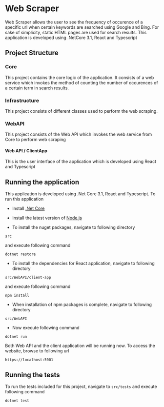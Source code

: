 # Web Scraper
Web Scraper allows the user to see the frequency of occurence of a specific url when certain keywords are searched using Google and Bing. For sake of simplicity, static HTML pages are used for search results. This application is developed using .NetCore 3.1, React and Typescript

## Project Structure

### Core
This project contains the core logic of the application. It consists of a web service which invokes the method of counting the number of occurences of a certain term in search results.

### Infrastructure
This project consists of different classes used to perform the web scraping.

### WebAPI
This project consists of the Web API which invokes the web service from Core to perform web scraping

#### Web API / ClientApp
This is the user interface of the application which is developed using React and Typescript

## Running the application
This application is developed using .Net Core 3.1, React and Typescript. To run this application
 - Install [.Net Core](https://dotnet.microsoft.com/download/dotnet-core/3.1)
 - Install the latest version of [Node.js](https://nodejs.org/en/download/)

 - To install the nuget packages, navigate to following directory
```
src
```
and execute following command
```
dotnet restore
```

- To install the dependencies for React application, navigate to following directory
```
src/WebAPI/client-app
```
and execute following command
```
npm install
```
- When installation of npm packages is complete, navigate to following directory
```
src/WebAPI
```
- Now execute following command
```
dotnet run
```
Both Web API and the client application will be running now. To access the website, browse to following url
```
https://localhost:5001
```

## Running the tests
To run the tests included for this project, navigate to `src/tests` and execute following command
```
dotnet test
```
